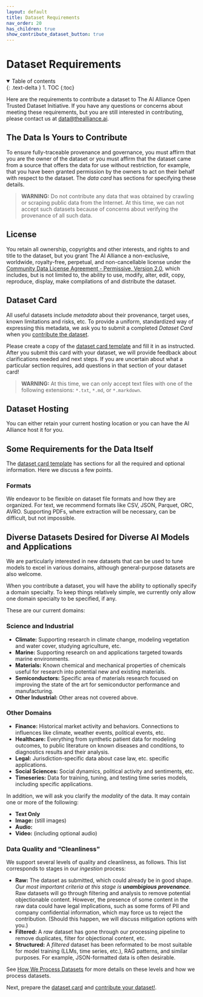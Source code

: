 ```yaml
---
layout: default
title: Dataset Requirements
nav_order: 20
has_children: true
show_contribute_dataset_button: true
---
```


# Dataset Requirements

<details open markdown="block">
  <summary>
    Table of contents
  </summary>
  {: .text-delta }
1. TOC
{:toc}
</details>

Here are the requirements to contribute a dataset to The AI Alliance Open Trusted Dataset Initiative. If you have any questions or concerns about meeting these requirements, but you are still interested in contributing, please contact us at [data@thealliance.ai](mailto:data@thealliance.ai).

## The Data Is Yours to Contribute

To ensure fully-traceable provenance and governance, you must affirm that you are the owner of the dataset or you must affirm that the dataset came from a source that offers the data for use without restriction, for example, that you have been granted permission by the owners to act on their behalf with respect to the dataset. The _data card_ has sections for specifying these details. 

> **WARNING:** Do not contribute any data that was obtained by crawling or scraping public data from the Internet. At this time, we can not accept such datasets because of concerns about verifying the provenance of all such data.

## License 

You retain all ownership, copyrights and other interests, and rights to and title to the dataset, but you grant The AI Alliance a non-exclusive, worldwide, royalty-free, perpetual, and non-cancellable license under the [Community Data License Agreement - Permissive, Version 2.0](https://cdla.dev/permissive-2-0/), which includes, but is not limited to, the ability to use, modify, alter, edit, copy, reproduce, display, make compilations of and distribute the dataset.

## Dataset Card

All useful datasets include _metadata_ about their provenance, target uses, known limitations and risks, etc. To provide a uniform, standardized way of expressing this metadata, we ask you to submit a completed _Dataset Card_ when you [contribute the dataset]({{site.baseurl}}/contributing).

Please create a copy of the [dataset card template]({{site.baseurl}}/dataset-requirements/dataset-card-template) and fill it in as instructed. After you submit this card with your dataset, we will provide feedback about clarifications needed and next steps. If you are uncertain about what a particular section requires, add questions in that section of your dataset card!

> **WARNING:** At this time, we can only accept text files with one of the following extensions: `*.txt`, `*.md`, or `*.markdown`.

## Dataset Hosting

You can either retain your current hosting location or you can have the AI Alliance host it for you.

## Some Requirements for the Data Itself

The [dataset card template]({{site.baseurl}}/dataset-requirements/dataset-card-template) has sections for all the required and optional information. Here we discuss a few points.

### Formats

We endeavor to be flexible on dataset file formats and how they are organized. For text, we recommend formats like CSV, JSON, Parquet, ORC, AVRO. Supporting PDFs, where extraction will be necessary, can be difficult, but not impossible.

## Diverse Datasets Desired for Diverse AI Models and Applications

We are particularly interested in new datasets that can be used to tune models to excel in various domains, although general-purpose datasets are also welcome. 

When you contribute a dataset, you will have the ability to optionally specify a domain specialty. To keep things relatively simple, we currently only allow one domain specialty to be specified, if any.

These are our current domains:

### Science and Industrial

* **Climate:** Supporting research in climate change, modeling vegetation and water cover, studying agriculture, etc.
* **Marine:** Supporting research on and applications targeted towards marine environments.
* **Materials:** Known chemical and mechanical properties of chemicals useful for research into potential new and existing materials. 
* **Semiconductors:** Specific area of materials research focused on improving the state of the art for semiconductor performance and manufacturing.
* **Other Industrial:** Other areas not covered above.

### Other Domains

* **Finance:** Historical market activity and behaviors. Connections to influences like climate, weather events, political events, etc. 
* **Healthcare:** Everything from synthetic patient data for modeling outcomes, to public literature on known diseases and conditions, to diagnostics results and their analysis.
* **Legal:** Jurisdiction-specific data about case law, etc.
specific applications.
* **Social Sciences:** Social dynamics, political activity and sentiments, etc.
* **Timeseries:** Data for training, tuning, and testing time series models, including specific applications.

In addition, we will ask you clarify the _modality_ of the data. It may contain one or more of the following:

* **Text Only**
* **Image:** (still images)
* **Audio:** 
* **Video:** (including optional audio)

### Data Quality and &ldquo;Cleanliness&rdquo;

We support several levels of quality and cleanliness, as follows. This list corresponds to stages in our _ingestion_ process:

* **Raw:** The dataset as submitted, which could already be in good shape. _Our most important criteria at this stage is **unambigious provenance**._ Raw datasets will go through filtering and analysis to remove potential objectionable content. However, the presence of some content in the raw data could have legal implications, such as some forms of PII and company confidential information, which may force us to reject the contribution. (Should this happen, we will discuss mitigation options with you.)
* **Filtered:** A _raw_ dataset has gone through our processing pipeline to remove duplicates, filter for objectional content, etc.
* **Structured:** A _filtered_ dataset has been reformated to be most suitable for model training (LLMs, time series, etc.), RAG patterns, and similar purposes. For example, JSON-formatted data is often desirable. 

See [How We Process Datasets]({{site.baseurl}}/our-processing) for more details on these levels and how we process datasets.

Next, prepare the [dataset card]({{site.baseurl}}/dataset-requirements/dataset-card-template) and [contribute your dataset!]({{site.baseurl}}/contributing).

